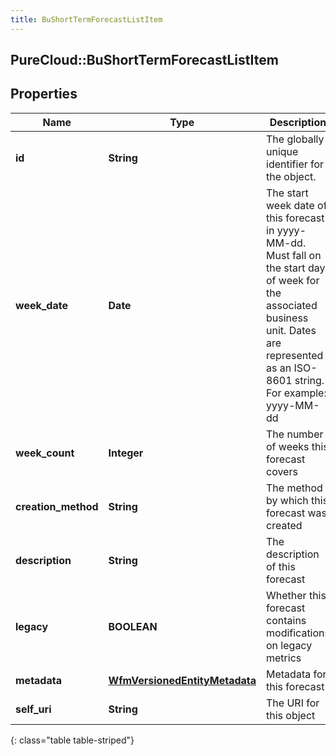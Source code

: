 ```yaml
---
title: BuShortTermForecastListItem
---
```

## PureCloud::BuShortTermForecastListItem

## Properties

|Name | Type | Description | Notes|
|------------ | ------------- | ------------- | -------------|
| **id** | **String** | The globally unique identifier for the object. | [optional] |
| **week_date** | **Date** | The start week date of this forecast in yyyy-MM-dd.  Must fall on the start day of week for the associated business unit. Dates are represented as an ISO-8601 string. For example: yyyy-MM-dd | [optional] |
| **week_count** | **Integer** | The number of weeks this forecast covers | [optional] |
| **creation_method** | **String** | The method by which this forecast was created | [optional] |
| **description** | **String** | The description of this forecast | [optional] |
| **legacy** | **BOOLEAN** | Whether this forecast contains modifications on legacy metrics | [optional] |
| **metadata** | [**WfmVersionedEntityMetadata**](WfmVersionedEntityMetadata.html) | Metadata for this forecast | [optional] |
| **self_uri** | **String** | The URI for this object | [optional] |
{: class="table table-striped"}


